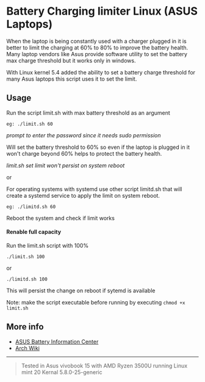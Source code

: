 # Battery Charging limiter Linux (ASUS Laptops)

When the laptop is being constantly used with a charger plugged in it is better to limit the charging at 60% to 80% to improve the battery health.
Many laptop vendors like Asus provide software utility to set the battery max charge threshold but it works only in windows.

With Linux kernel 5.4 added the ability to set a battery charge threshold for many Asus laptops this script uses it to set the limit.

## Usage
Run the script limit.sh with max battery threshold as an argument

`eg: ./limit.sh 60`

*prompt to enter the password since it needs sudo permission*

Will set the battery threshold to 60% so even if the laptop is plugged in it won't charge beyond 60% helps to protect the battery health.

*limit.sh set limit won't persist on system reboot*

or 

For operating systems with systemd  use other script limitd.sh that will create a systemd service to apply the limit on system reboot.

`eg: ./limitd.sh 60`


Reboot the system and check if limit works

#### Renable full capacity 

Run the limit.sh script with 100%

`./limit.sh 100`

or

`./limitd.sh 100 `

This will persist the change on reboot if sytemd is available 

Note: make the script executable before running by executing 
`chmod +x limit.sh`


## More info
* [ASUS Battery Information Center](https://www.asus.com/support/FAQ/1038475/)
* [Arch Wiki](https://wiki.archlinux.org/index.php/Laptop/ASUS#Battery_charge_threshold)


-----
>Tested in Asus vivobook 15 with AMD Ryzen 3500U running Linux mint 20 Kernal 5.8.0-25-generic 
